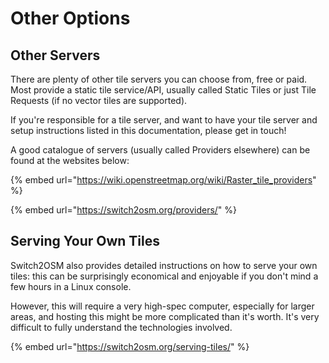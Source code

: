 # Other Options

## Other Servers

There are plenty of other tile servers you can choose from, free or paid. Most provide a static tile service/API, usually called Static Tiles or just Tile Requests (if no vector tiles are supported).

If you're responsible for a tile server, and want to have your tile server and setup instructions listed in this documentation, please get in touch!

A good catalogue of servers (usually called Providers elsewhere) can be found at the websites below:

{% embed url="https://wiki.openstreetmap.org/wiki/Raster_tile_providers" %}

{% embed url="https://switch2osm.org/providers/" %}

## Serving Your Own Tiles

Switch2OSM also provides detailed instructions on how to serve your own tiles: this can be surprisingly economical and enjoyable if you don't mind a few hours in a Linux console.

However, this will require a very high-spec computer, especially for larger areas, and hosting this might be more complicated than it's worth. It's very difficult to fully understand the technologies involved.

{% embed url="https://switch2osm.org/serving-tiles/" %}
